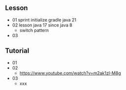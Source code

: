 ## Lesson
- 01 sprint initialize gradle java 21
- 02 lesson java 17 since java 8
  - switch pattern
- 03

## Tutorial
- 01
- 02
  - https://www.youtube.com/watch?v=m2ak1zI-M8g
- 03 
  - xxx